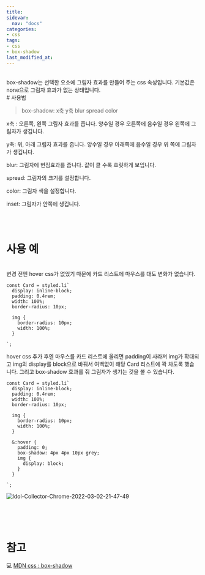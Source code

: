```yaml
---
title: 
sidevar:
  nav: "docs"
categories:
- css
tags:
- css
- box-shadow
last_modified_at:
---
```


<br/>
box-shadow는 선택한 요소에 그림자 효과를 만들어 주는 css 속성입니다.
기본값은 none으로 그림자 효과가 없는 상태입니다.

<br/>
# 사용법

> box-shadow: x축 y축 blur spread color


x축 : 오른쪽, 왼쪽 그림자 효과를 줍니다. 양수일 경우 오른쪽에 음수일 경우 왼쪽에 그림자가 생깁니다. 


y축:  위, 아래 그림자 효과를 줍니다. 양수일 경우 아래쪽에 음수일 경우 위 쪽에 그림자가 생깁니다.
 

blur: 그림자에 번짐효과를 줍니다. 값이 클 수록 흐릿하게 보입니다. 


spread: 그림자의 크기를 설정합니다. 


color: 그림자 색을 설정합니다. 


inset: 그림자가 안쪽에 생깁니다.

<br/><br/>
# 사용 예

<br/>
변경 전엔 hover css가 없었기 때문에 카드 리스트에 마우스를 대도 변화가 없습니다.

```
const Card = styled.li`
  display: inline-block;
  padding: 0.4rem;
  width: 100%;
  border-radius: 10px;

  img {
    border-radius: 10px;
    width: 100%;
  }

`;
```


hover css 추가 후엔 마우스를 카드 리스트에 올리면 padding이 사라져 img가 확대되고 img의 display를 block으로 바꿔서 여백없이 해당 Card 리스트에 꽉 차도록 했습니다.
그리고 box-shadow 효과를 줘 그림자가 생기는 것을 볼 수 있습니다. 

```
const Card = styled.li`
  display: inline-block;
  padding: 0.4rem;
  width: 100%;
  border-radius: 10px;

  img {
    border-radius: 10px;
    width: 100%;
  }

  &:hover {
    padding: 0;
    box-shadow: 4px 4px 10px grey;
    img {
      display: block;
    }
  }

`;
```

![Idol-Collector-Chrome-2022-03-02-21-47-49](https://user-images.githubusercontent.com/79133602/156365741-88242664-e69b-4e10-b8ed-2341569e19e7.gif)


<br/><br/><br/>

# 참고

💻 [MDN css : box-shadow](https://developer.mozilla.org/ko/docs/Web/CSS/box-shadow)

